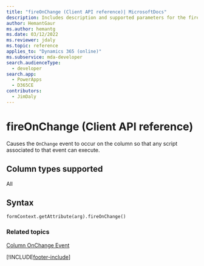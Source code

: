 ```yaml
---
title: "fireOnChange (Client API reference)| MicrosoftDocs"
description: Includes description and supported parameters for the fireOnChange method.
author: HemantGaur
ms.author: hemantg
ms.date: 03/12/2022
ms.reviewer: jdaly
ms.topic: reference
applies_to: "Dynamics 365 (online)"
ms.subservice: mda-developer
search.audienceType: 
  - developer
search.app: 
  - PowerApps
  - D365CE
contributors:
  - JimDaly
---
```

# fireOnChange (Client API reference)

Causes the `OnChange` event to occur on the column so that any script associated to that event can execute.

## Column types supported

All

## Syntax

`formContext.getAttribute(arg).fireOnChange()`


### Related topics
[Column OnChange Event](../events/attribute-onchange.md)



[!INCLUDE[footer-include](../../../../../includes/footer-banner.md)]